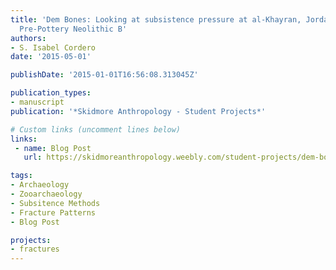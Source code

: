 ```yaml
---
title: 'Dem Bones: Looking at subsistence pressure at al-Khayran, Jordan, during the
  Pre-Pottery Neolithic B'
authors:
- S. Isabel Cordero
date: '2015-05-01'

publishDate: '2015-01-01T16:56:08.313045Z'

publication_types:
- manuscript
publication: '*Skidmore Anthropology - Student Projects*'

# Custom links (uncomment lines below)
links:
 - name: Blog Post
   url: https://skidmoreanthropology.weebly.com/student-projects/dem-bones-looking-at-subsistence-pressure-at-al-khayran-jordan-during-the-pre-pottery-neolithic-b

tags:
- Archaeology
- Zooarchaeology
- Subsitence Methods
- Fracture Patterns
- Blog Post

projects:
- fractures
---
```

